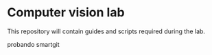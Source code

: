 # Computer vision lab

This repository will contain guides and scripts required during the lab.

probando smartgit


